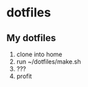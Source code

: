 dotfiles
========

My dotfiles
--------

1. clone into home
1. run ~/dotfiles/make.sh
1. ???
1. profit
